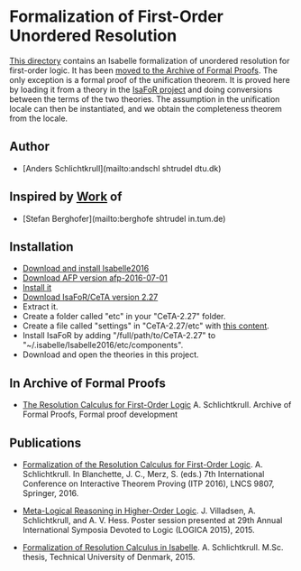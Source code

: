 # Formalization of First-Order Unordered Resolution #

[This directory](https://bitbucket.org/jasmin_blanchette/isafol/src/master/Unordered_Resolution/) contains an Isabelle formalization of unordered resolution for first-order logic. It has been [moved to the Archive of Formal Proofs](https://www.isa-afp.org/entries/Resolution_FOL.shtml). The only exception is a formal proof of the unification theorem. It is proved here by loading it from a theory in the [IsaFoR project](http://cl-informatik.uibk.ac.at/software/ceta/) and doing conversions between the terms of the two theories. The assumption in the unification locale can then be instantiated, and we obtain the completeness theorem from the locale.

## Author ##

* [Anders Schlichtkrull](mailto:andschl shtrudel dtu.dk)

## Inspired by [Work](http://afp.sourceforge.net/entries/FOL-Fitting.shtml) of ##

* [Stefan Berghofer](mailto:berghofe shtrudel in.tum.de)

## Installation ##
* [Download and install Isabelle2016](https://isabelle.in.tum.de)
* [Download AFP version afp-2016-07-01](https://sourceforge.net/projects/afp/files/afp-Isabelle2016/)
* [Install it](https://www.isa-afp.org/using.shtml)
* [Download IsaFoR/CeTA version 2.27](http://cl-informatik.uibk.ac.at/software/ceta/versions.php)
* Extract it.
* Create a folder called "etc" in your "CeTA-2.27" folder.
* Create a file called "settings" in "CeTA-2.27/etc" with [this content](https://people.compute.dtu.dk/andschl/isafor/settings).
* Install IsaFoR by adding "/full/path/to/CeTA-2.27" to "~/.isabelle/Isabelle2016/etc/components".
* Download and open the theories in this project.

## In Archive of Formal Proofs ##

* [The Resolution Calculus for First-Order Logic](https://www.isa-afp.org/entries/Resolution_FOL.shtml)
  A. Schlichtkrull.
  Archive of Formal Proofs, Formal proof development

## Publications ##

* [Formalization of the Resolution Calculus for First-Order Logic](http://orbit.dtu.dk/files/126069253/typeinst.pdf).
  A. Schlichtkrull.
  In Blanchette, J. C., Merz, S. (eds.) 7th International Conference on Interactive Theorem Proving (ITP 2016), LNCS 9807, Springer, 2016.

* [Meta-Logical Reasoning in Higher-Order Logic](http://orbit.dtu.dk/files/118776437/logica_poster.pdf).
  J. Villadsen, A. Schlichtkrull, and A. V. Hess.
  Poster session presented at 29th Annual International Symposia Devoted to Logic (LOGICA 2015), 2015.

* [Formalization of Resolution Calculus in Isabelle](http://people.compute.dtu.dk/andschl/Thesis.pdf).
  A. Schlichtkrull.
  M.Sc. thesis, Technical University of Denmark, 2015.
